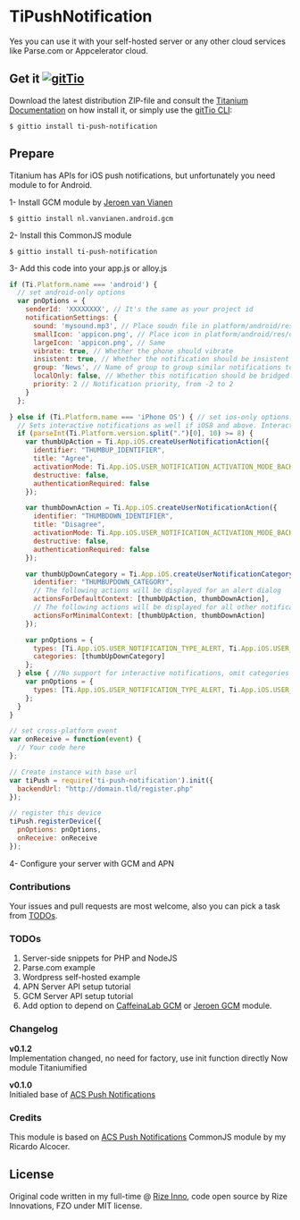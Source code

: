 # TiPushNotification
Yes you can use it with your self-hosted server or any other cloud services like Parse.com or Appcelerator cloud.

## Get it [![gitTio](http://gitt.io/badge.svg)](http://gitt.io/component/TiPushNotification)
Download the latest distribution ZIP-file and consult the [Titanium Documentation](http://docs.appcelerator.com/titanium/latest/#!/guide/Using_a_Module) on how install it, or simply use the [gitTio CLI](http://gitt.io/cli):

`$ gittio install ti-push-notification`

## Prepare
Titanium has APIs for iOS push notifications, but unfortunately you need module to for Android.

1- Install GCM module by [Jeroen van Vianen](https://github.com/morinel/gcmpush)

`$ gittio install nl.vanvianen.android.gcm`

2- Install this CommonJS module

`$ gittio install ti-push-notification`

3- Add this code into your app.js or alloy.js

```javascript
if (Ti.Platform.name === 'android') {
  // set android-only options
  var pnOptions = {
    senderId: 'XXXXXXXX', // It's the same as your project id
    notificationSettings: {
      sound: 'mysound.mp3', // Place soudn file in platform/android/res/raw/mysound.mp3
      smallIcon: 'appicon.png', // Place icon in platform/android/res/drawable/notification_icon.png
      largeIcon: 'appicon.png', // Same
      vibrate: true, // Whether the phone should vibrate
      insistent: true, // Whether the notification should be insistent
      group: 'News', // Name of group to group similar notifications together
      localOnly: false, // Whether this notification should be bridged to other devices
      priority: 2 // Notification priority, from -2 to 2
    }
  };

} else if (Ti.Platform.name === 'iPhone OS') { // set ios-only options.
  // Sets interactive notifications as well if iOS8 and above. Interactive notifications is optional.
  if (parseInt(Ti.Platform.version.split(".")[0], 10) >= 8) {
    var thumbUpAction = Ti.App.iOS.createUserNotificationAction({
      identifier: "THUMBUP_IDENTIFIER",
      title: "Agree",
      activationMode: Ti.App.iOS.USER_NOTIFICATION_ACTIVATION_MODE_BACKGROUND,
      destructive: false,
      authenticationRequired: false
    });

    var thumbDownAction = Ti.App.iOS.createUserNotificationAction({
      identifier: "THUMBDOWN_IDENTIFIER",
      title: "Disagree",
      activationMode: Ti.App.iOS.USER_NOTIFICATION_ACTIVATION_MODE_BACKGROUND,
      destructive: false,
      authenticationRequired: false
    });

    var thumbUpDownCategory = Ti.App.iOS.createUserNotificationCategory({
      identifier: "THUMBUPDOWN_CATEGORY",
      // The following actions will be displayed for an alert dialog
      actionsForDefaultContext: [thumbUpAction, thumbDownAction],
      // The following actions will be displayed for all other notifications
      actionsForMinimalContext: [thumbUpAction, thumbDownAction]
    });

    var pnOptions = {
      types: [Ti.App.iOS.USER_NOTIFICATION_TYPE_ALERT, Ti.App.iOS.USER_NOTIFICATION_TYPE_SOUND],
      categories: [thumbUpDownCategory]
    };
  } else { //No support for interactive notifications, omit categories
    var pnOptions = {
      types: [Ti.App.iOS.USER_NOTIFICATION_TYPE_ALERT, Ti.App.iOS.USER_NOTIFICATION_TYPE_SOUND]
    };
  }
}

// set cross-platform event
var onReceive = function(event) {
  // Your code here
};

// Create instance with base url
var tiPush = require('ti-push-notification').init({
  backendUrl: "http://domain.tld/register.php"
});

// register this device
tiPush.registerDevice({
  pnOptions: pnOptions,
  onReceive: onReceive
});
```

4- Configure your server with GCM and APN

### Contributions
Your issues and pull requests are most welcome, also you can pick a task from [TODOs](#todos).

### TODOs
1. Server-side snippets for PHP and NodeJS
2. Parse.com example
3. Wordpress self-hosted example
4. APN Server API setup tutorial
5. GCM Server API setup tutorial
6. Add option to depend on [CaffeinaLab GCM](https://github.com/CaffeinaLab/GCM) or [Jeroen GCM](https://github.com/morinel/gcmpush) module.

### Changelog
**v0.1.2**  
Implementation changed, no need for factory, use init function directly Now module Titaniumified

**v0.1.0**  
Initialed base of [ACS Push Notifications](https://github.com/ricardoalcocer/acspushmod)

### Credits
This module is based on [ACS Push Notifications](https://github.com/ricardoalcocer/acspushmod) CommonJS module by my Ricardo Alcocer.

## License
Original code written in my full-time @ [Rize Inno](https://github.com/RizeInno), code open source by Rize Innovations, FZO under MIT license.
